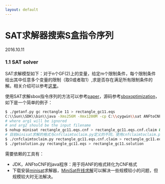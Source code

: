 ```yaml
---
layout: default
---
```


# SAT求解器搜索S盒指令序列
2016.10.11

### 1.1 SAT solver
SAT求解模型如下：对于n个GF(2)上的变量，给定m个限制条件，每个限制条件给出其中任意多个变量的限制（取0或者取1）,求是否存在满足所有限制条件的解。相关介绍可以参考[这里]。

使用SAT求解sbox指令序列的方法可以参考[paper]，源码参考[sboxoptimization]，如下是一个简单的例子：

```sh
$ ./getanf.py gc rectangle 11 > rectangle_gc11.eqs
C:\\Sun\\SDK\\bin\\java -Xms256M -Xmx1200M -cp C:\\cygwin\\sat ANFtoCNF arg1 arg2
# where arg1 will be ignored
# and arg2 should be the input filename
$ nohup minisat rectangle_gc11.eqs.cnf > rectangle_gc11.eqs.cnf.claim &
# 目前minisat求解的格式与cnfclaimtoclaim.py定义的不同，使用cnfclaimtoclaim.py解析时会提示有错
$ ./cnfclaimtoclaim.py rectangle_gc11.eqs.cnf.claim > rectangle_gc11.eqs.claim.txt
$ ./getsolution.py rectangle_gc11.eqs > rectangle_gc11.solution
```

需要依赖的工具有：
* JDK，ANFtoCNF的java程序：用于将ANF的格式转化为CNF格式
* 下载安装[minisat]求解器，[MiniSat在线求解]可以解决一些规模较小的问题，但规模较大时无法解决。

[这里]:<http://sahandsaba.com/understanding-sat-by-implementing-a-simple-sat-solver-in-python.html>
[paper]:<https://ko.stoffelen.nl/papers/fse2016-sboxoptimization.pdf>
[sboxoptimization]:<https://github.com/Ko-/sboxoptimization>
[minisat]:<https://github.com/niklasso/minisat>
[MiniSat在线求解]:<https://www.msoos.org/2013/09/minisat-in-your-browser/>
